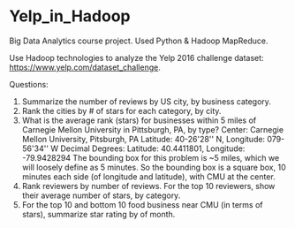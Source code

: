 # Yelp_in_Hadoop
Big Data Analytics course project. Used Python & Hadoop MapReduce.


Use Hadoop technologies to analyze the Yelp 2016 challenge dataset: https://www.yelp.com/dataset_challenge.

Questions:
1. Summarize the number of reviews by US city, by business category.
2. Rank the cities by # of stars for each category, by city.
3. What is the average rank (stars) for businesses within 5 miles of Carnegie Mellon University in Pittsburgh, PA, by type?
Center: Carnegie Mellon University, Pitsburgh, PA
Latitude: 40-26'28'' N, Longitude: 079-56'34'' W
Decimal Degrees: Latitude: 40.4411801, Longitude: -79.9428294
The bounding box for this problem is ~5 miles, which we will loosely define as 5 minutes. So the bounding box is a square box, 10 minutes each side (of longitude and latitude), with CMU at the center.
4. Rank reviewers by number of reviews. For the top 10 reviewers, show their average number of stars, by category.
5. For the top 10 and bottom 10 food business near CMU (in terms of stars), summarize star rating by of month.
